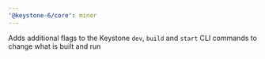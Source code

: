 ```yaml
---
'@keystone-6/core': minor
---
```


Adds additional flags to the Keystone `dev`, `build` and `start` CLI commands to change what is built and run 
